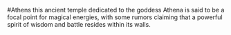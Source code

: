 #Athens 
this ancient temple dedicated to the goddess Athena is said to be a focal point for magical energies, with some rumors claiming that a powerful spirit of wisdom and battle resides within its walls.